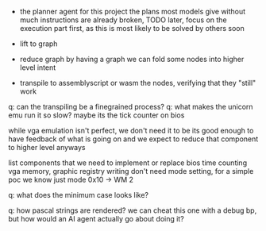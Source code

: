 - the planner agent
for this project the plans most models give without much instructions are already broken, TODO later, focus on the execution part first, as this is most likely to be solved by others soon



- lift to graph
- reduce graph
  by having a graph we can fold some nodes into higher level intent
- transpile to assemblyscript or wasm the nodes, verifying that they "still" work

q: can the transpiling be a finegrained process?
q: what makes the unicorn emu run it so slow? 
  maybe its the tick counter on bios

while vga emulation isn't perfect, we don't need it to be
its good enough to have feedback of what is going on
and we expect to reduce that component to higher level anyways

list components that we need to implement or replace
 bios time counting
 vga memory, graphic registry writing
 don't need mode setting, for a simple poc we know just mode 0x10 -> WM 2

q: what does the minimum case looks like?

q: how pascal strings are rendered?
we can cheat this one with a debug bp, but how would an AI agent actually go about doing it?


